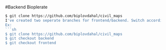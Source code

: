 #Backend Bioplerate
```sh
$ git clone https://github.com/biplovdahal/civil_maps
I've created two seperate branches for frontend/backend. Switch accordingly.(Both have their respective README.md)
Ex:
```sh
$ git clone https://github.com/biplovdahal/civil_maps
$ git checkout backend
$ git checkout frontend

```
